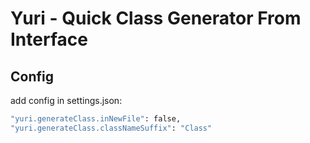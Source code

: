 # Yuri - Quick Class Generator From Interface

## Config

add config in settings.json:

```bash
"yuri.generateClass.inNewFile": false,
"yuri.generateClass.classNameSuffix": "Class"
```
